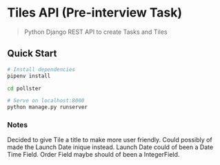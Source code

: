# Tiles API (Pre-interview Task)

> Python Django REST API to create Tasks and Tiles

## Quick Start

``` bash
# Install dependencies
pipenv install

cd pollster

# Serve on localhost:8000
python manage.py runserver
```
### Notes
Decided to give Tile a title to make more user friendly. Could possibly of made the Launch Date inique instead.
Launch Date could of been a Date Time Field.
Order Field maybe should of been a IntegerField.


